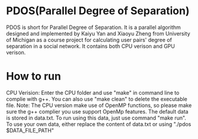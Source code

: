 PDOS(Parallel Degree of Separation)
=============================
PDOS is short for Parallel Degree of Separation. It is a parallel algorithm designed and implemented by Kaiyu Yan and Xiaoyu Zheng from University of Michigan as a course project for calculating user pairs' degree of separation in a social network. It contains both CPU verison and GPU verison.

How to run
=============================
CPU Verision:
Enter the CPU folder and use "make" in command line to complie with g++. You can also use "make clean" to delete the executable file. Note: The CPU version make use of OpenMP functions, so please make sure the g++ complier you use support OpenMp features. The default data is stored in data.txt. To run using this data, just use command "make run". To use your own data, either replace the content of data.txt or using "./pdos $DATA_FILE_PATH"
